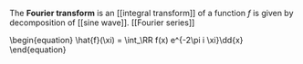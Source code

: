 The **Fourier transform** is an [[integral transform]] of a function $f$ is given by decomposition of [[sine wave]]. [[Fourier series]]

\begin{equation}
\hat{f}(\xi) = \int_\RR f(x) e^{-2\pi i \xi}\dd{x}
\end{equation}

